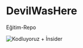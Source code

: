 # DevilWasHere
Eğitim-Repo


![Kodluyoruz + İnsider]([https://www.google.com/url?sa=i&url=https%3A%2F%2Fwebrazzi.com%2F2018%2F10%2F03%2Finsider-yaklasik-200-milyon-dolar-degerleme-ile-sequoia-capitaldan-2-tur-yatirimi-gorusuyor%2F&psig=AOvVaw3E4OavNQBTZ57gu9mBgK-v&ust=1675280130507000&source=images&cd=vfe&ved=0CBAQjRxqFwoTCJDRkfvG8vwCFQAAAAAdAAAAABAE](https://cdn.webrazzi.com/uploads/2018/09/insider-logo_hd.jpg))
